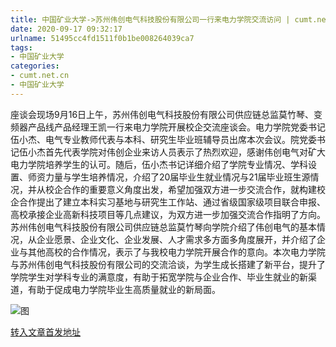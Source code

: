 ```yaml
---
title: 中国矿业大学->苏州伟创电气科技股份有限公司一行来电力学院交流访问 | cumt.net.cn
date: 2020-09-17 09:32:17
urlname: 51495cc4fd1511f0b1be008264039ca7
tags: 
- 中国矿业大学
categories:
- cumt.net.cn
- 中国矿业大学
---
```

座谈会现场9月16日上午，苏州伟创电气科技股份有限公司供应链总监莫竹琴、变频器产品线产品经理王凯一行来电力学院开展校企交流座谈会。电力学院党委书记伍小杰、电气专业教师代表与本科、研究生毕业班辅导员出席本次会议。院党委书记伍小杰首先代表学院对伟创企业来访人员表示了热烈欢迎，感谢伟创电气对矿大电力学院培养学生的认可。随后，伍小杰书记详细介绍了学院专业情况、学科设置、师资力量与学生培养情况，介绍了20届毕业生就业情况与21届毕业班生源情况，并从校企合作的重要意义角度出发，希望加强双方进一步交流合作，就构建校企合作提出了建立本科实习基地与研究生工作站、通过省级国家级项目联合申报、高校承接企业高新科技项目等几点建议，为双方进一步加强交流合作指明了方向。苏州伟创电气科技股份有限公司供应链总监莫竹琴向学院介绍了伟创电气的基本情况，从企业愿景、企业文化、企业发展、人才需求多方面多角度展开，并介绍了企业与其他高校的合作情况，表示了与我校电力学院开展合作的意向。本次电力学院与苏州伟创电气科技股份有限公司的交流洽谈，为学生成长搭建了新平台，提升了学院学生对学科专业的满意度，有助于拓宽学院与企业合作、毕业生就业的新渠道，有助于促成电力学院毕业生高质量就业的新局面。

![图](http://xwzx.cumt.edu.cn/_upload/article/images/bf/29/d7468eeb478b8a6098b1764dd8b4/90506ef4-d7c9-406a-b976-293c025d83d0.jpg)

[转入文章首发地址](http://xwzx.cumt.edu.cn/c5/a4/c523a574884/page.htm)